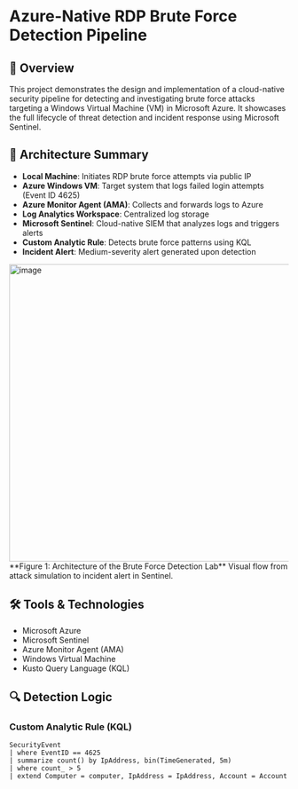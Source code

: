 # Azure-Native RDP Brute Force Detection Pipeline

## 📌 Overview
This project demonstrates the design and implementation of a cloud-native security pipeline for detecting and investigating brute force attacks targeting a Windows Virtual Machine (VM) in Microsoft Azure. It showcases the full lifecycle of threat detection and incident response using Microsoft Sentinel.

## 🧱 Architecture Summary
- **Local Machine**: Initiates RDP brute force attempts via public IP
- **Azure Windows VM**: Target system that logs failed login attempts (Event ID 4625)
- **Azure Monitor Agent (AMA)**: Collects and forwards logs to Azure
- **Log Analytics Workspace**: Centralized log storage
- **Microsoft Sentinel**: Cloud-native SIEM that analyzes logs and triggers alerts
- **Custom Analytic Rule**: Detects brute force patterns using KQL
- **Incident Alert**: Medium-severity alert generated upon detection

<img width="800" height="536" alt="image" src="https://github.com/user-attachments/assets/48c10f18-42e3-4e7e-b083-c6e21cc9da02" />
**Figure 1: Architecture of the Brute Force Detection Lab**  
Visual flow from attack simulation to incident alert in Sentinel.

## 🛠️ Tools & Technologies
- Microsoft Azure  
- Microsoft Sentinel  
- Azure Monitor Agent (AMA)  
- Windows Virtual Machine  
- Kusto Query Language (KQL)

## 🔍 Detection Logic

### Custom Analytic Rule (KQL)
```kql
SecurityEvent
| where EventID == 4625
| summarize count() by IpAddress, bin(TimeGenerated, 5m)
| where count_ > 5
| extend Computer = computer, IpAddress = IpAddress, Account = Account
